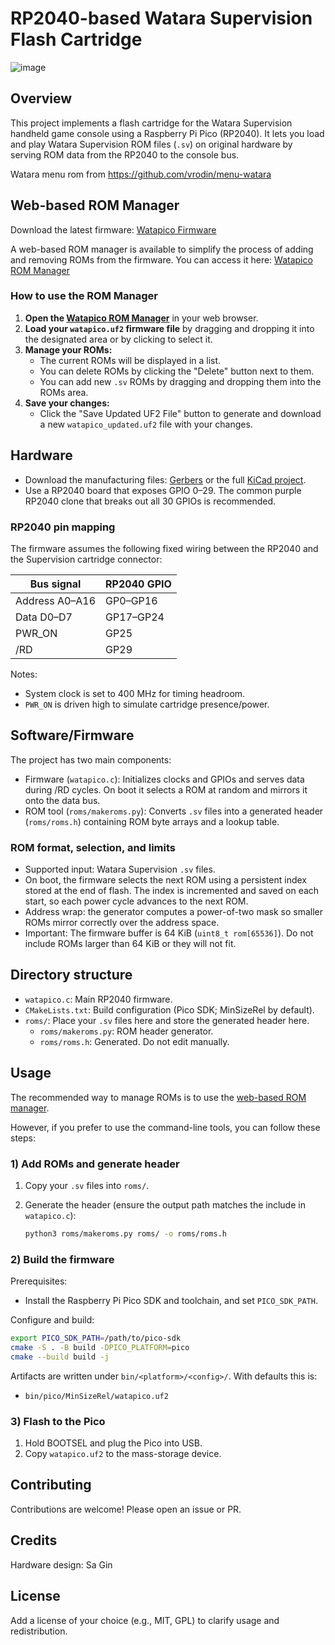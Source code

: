 # RP2040-based Watara Supervision Flash Cartridge

![image](https://github.com/user-attachments/assets/b708a552-b319-4aea-887f-9cbb1108649a)

## Overview

This project implements a flash cartridge for the Watara Supervision handheld game console using a Raspberry Pi Pico (RP2040). It lets you load and play Watara Supervision ROM files (`.sv`) on original hardware by serving ROM data from the RP2040 to the console bus.

Watara menu rom from https://github.com/vrodin/menu-watara

## Web-based ROM Manager

Download the latest firmware: [Watapico Firmware](https://github.com/xrip/watapico/releases/latest/download/watapico.uf2)

A web-based ROM manager is available to simplify the process of adding and removing ROMs from the firmware. You can access it here: [Watapico ROM Manager](https://xrip.github.io/watapico/rom_manager.html) 


### How to use the ROM Manager

1.  **Open the [Watapico ROM Manager](https://xrip.github.io/watapico/rom_manager.html)** in your web browser.
2.  **Load your `watapico.uf2` firmware file** by dragging and dropping it into the designated area or by clicking to select it.
3.  **Manage your ROMs:**
    *   The current ROMs will be displayed in a list.
    *   You can delete ROMs by clicking the "Delete" button next to them.
    *   You can add new `.sv` ROMs by dragging and dropping them into the ROMs area.
4.  **Save your changes:**
    *   Click the "Save Updated UF2 File" button to generate and download a new `watapico_updated.uf2` file with your changes.


## Hardware

- Download the manufacturing files: [Gerbers](https://github.com/xrip/watapico/raw/refs/heads/master/watara-cartridge-gerber.zip) or the full [KiCad project](https://github.com/xrip/watapico/raw/refs/heads/master/WatapicoCartrigeProject.zip).
- Use a RP2040 board that exposes GPIO 0–29. The common purple RP2040 clone that breaks out all 30 GPIOs is recommended.

### RP2040 pin mapping

The firmware assumes the following fixed wiring between the RP2040 and the Supervision cartridge connector:

| Bus signal | RP2040 GPIO |
| --- | --- |
| Address A0–A16 | GP0–GP16 |
| Data D0–D7 | GP17–GP24 |
| PWR_ON | GP25 |
| /RD | GP29 |

Notes:
- System clock is set to 400 MHz for timing headroom.
- `PWR_ON` is driven high to simulate cartridge presence/power.

## Software/Firmware

The project has two main components:

- Firmware (`watapico.c`): Initializes clocks and GPIOs and serves data during /RD cycles. On boot it selects a ROM at random and mirrors it onto the data bus.
- ROM tool (`roms/makeroms.py`): Converts `.sv` files into a generated header (`roms/roms.h`) containing ROM byte arrays and a lookup table.

### ROM format, selection, and limits

- Supported input: Watara Supervision `.sv` files.
- On boot, the firmware selects the next ROM using a persistent index stored at the end of flash. The index is incremented and saved on each start, so each power cycle advances to the next ROM.
- Address wrap: the generator computes a power-of-two mask so smaller ROMs mirror correctly over the address space.
- Important: The firmware buffer is 64 KiB (`uint8_t rom[65536]`). Do not include ROMs larger than 64 KiB or they will not fit.

## Directory structure

- `watapico.c`: Main RP2040 firmware.
- `CMakeLists.txt`: Build configuration (Pico SDK; MinSizeRel by default).
- `roms/`: Place your `.sv` files here and store the generated header here.
  - `roms/makeroms.py`: ROM header generator.
  - `roms/roms.h`: Generated. Do not edit manually.

## Usage

The recommended way to manage ROMs is to use the [web-based ROM manager](#web-based-rom-manager).

However, if you prefer to use the command-line tools, you can follow these steps:

### 1) Add ROMs and generate header

1. Copy your `.sv` files into `roms/`.
2. Generate the header (ensure the output path matches the include in `watapico.c`):

   ```bash
   python3 roms/makeroms.py roms/ -o roms/roms.h
   ```

### 2) Build the firmware

Prerequisites:
- Install the Raspberry Pi Pico SDK and toolchain, and set `PICO_SDK_PATH`.

Configure and build:

```bash
export PICO_SDK_PATH=/path/to/pico-sdk
cmake -S . -B build -DPICO_PLATFORM=pico
cmake --build build -j
```

Artifacts are written under `bin/<platform>/<config>/`. With defaults this is:

- `bin/pico/MinSizeRel/watapico.uf2`

### 3) Flash to the Pico

1. Hold BOOTSEL and plug the Pico into USB.
2. Copy `watapico.uf2` to the mass-storage device.

## Contributing

Contributions are welcome! Please open an issue or PR.

## Credits

Hardware design: Sa Gin

## License

Add a license of your choice (e.g., MIT, GPL) to clarify usage and redistribution.
